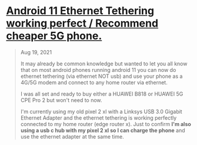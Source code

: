 # [Android 11 Ethernet Tethering working perfect / Recommend cheaper 5G phone.](https://www.ispreview.co.uk/talk/threads/android-11-ethernet-tethering-working-perfect-recommend-cheaper-5g-phone.37571/#:~:text=Hi%20all%2C%20It%20may%20already%20be%20common,to%20buy%20either%20a%20HUAWEI%20B818%20or)
>Aug 19, 2021
>
>It may already be common knowledge but wanted to let you all know that on most android phones running android 11 you can now do ethernet tethering (via ethernet NOT usb) and use your phone as a 4G/5G modem and connect to any home router via ethernet.
>
>I was all set and ready to buy either a HUAWEI B818 or HUAWEI 5G CPE Pro 2 but won't need to now.
>
>I'm currently using my old pixel 2 xl with a Linksys USB 3.0 Gigabit Ethernet Adapter and the ethernet tethering is working perfectly connected to my home router (edge router x). Just to confirm **I'm also using a usb c hub with my pixel 2 xl so I can charge the phone** and use the ethernet adapter at the same time.
